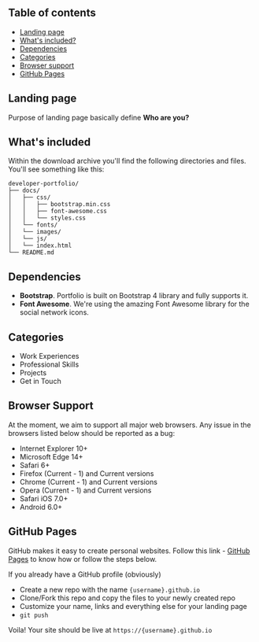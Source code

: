 ## Table of contents
- [Landing page](#landing-page)
- [What's included?](#whats-included)
- [Dependencies](#dependencies)
- [Categories](#categories)
- [Browser support](#browser-support)
- [GitHub Pages](#gitHub-pages)


## Landing page
Purpose of landing page basically define **Who are you?**

## What's included
Within the download archive you'll find the following directories and files. You'll see something like this:

```
developer-portfolio/
├── docs/
│   ├── css/
│   │   ├── bootstrap.min.css
│   │   ├── font-awesome.css
│   │   └── styles.css
│   └── fonts/
│   └── images/
│   └── js/
│   └── index.html
└── README.md
```

## Dependencies
- **Bootstrap**. Portfolio is built on Bootstrap 4 library and fully supports it.
- **Font Awesome**. We're using the amazing Font Awesome library for the social network icons.

## Categories
- Work Experiences 
- Professional Skills
- Projects 
- Get in Touch 

## Browser Support
At the moment, we aim to support all major web browsers. Any issue in the browsers listed below should be reported as a bug:

- Internet Explorer 10+
- Microsoft Edge 14+
- Safari 6+
- Firefox (Current - 1) and Current versions
- Chrome (Current - 1) and Current versions
- Opera (Current - 1) and Current versions
- Safari iOS 7.0+
- Android 6.0+

## GitHub Pages
GitHub makes it easy to create personal websites. Follow this link - [GitHub Pages](https://pages.github.com/) to know how or follow the steps below.

If you already have a GitHub profile (obviously)

* Create a new repo with the name `{username}.github.io`
* Clone/Fork this repo and copy the files to your newly created repo
* Customize your name, links and everything else for your landing page
* `git push`

Voila! Your site should be live at `https://{username}.github.io`